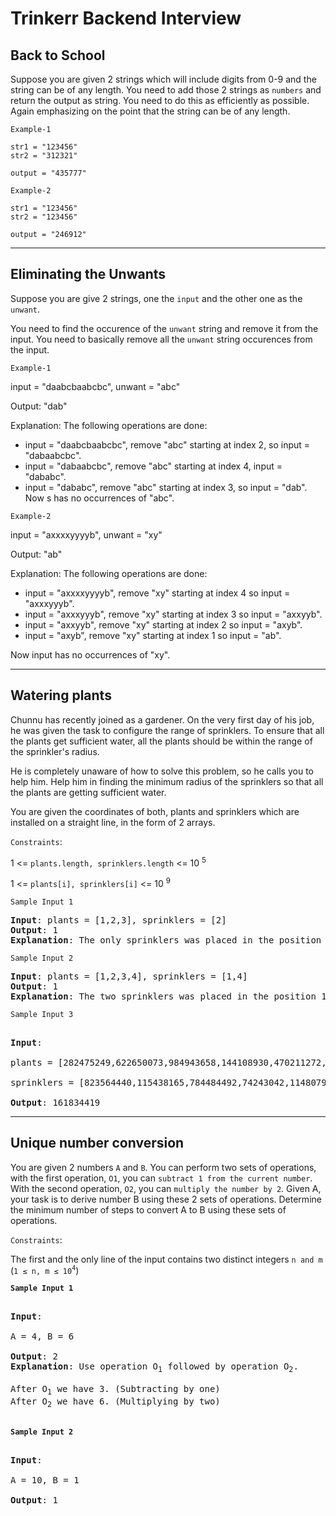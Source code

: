 # Trinkerr Backend Interview

## Back to School
Suppose you are given 2 strings which will include digits from 0-9 and the string can be of any length. You need to add those 2 strings as `numbers` and return the output as string. You need to do this as efficiently as possible. Again emphasizing on the point that the string can be of any length.

`Example-1`

```
str1 = "123456"
str2 = "312321"

output = "435777"
```

`Example-2`

```
str1 = "123456"
str2 = "123456"

output = "246912"
```
---

## Eliminating the Unwants
Suppose you are give 2 strings, one the `input` and the other one as the `unwant`. 

You need to find the occurence of the `unwant` string and remove it from the input. You need to basically remove all the `unwant` string occurences from the input.

`Example-1`

input = "daabcbaabcbc", unwant = "abc"

Output: "dab"

Explanation: The following operations are done:
- input = "daabcbaabcbc", remove "abc" starting at index 2, so input = "dabaabcbc".
- input = "dabaabcbc", remove "abc" starting at index 4, input  = "dababc".
- input = "dababc", remove "abc" starting at index 3, so input = "dab".
Now s has no occurrences of "abc".


`Example-2`

input = "axxxxyyyyb", unwant = "xy"

Output: "ab"

Explanation: The following operations are done:
- input = "axxxxyyyyb", remove "xy" starting at index 4 so input = "axxxyyyb".
- input = "axxxyyyb", remove "xy" starting at index 3 so input = "axxyyb".
- input = "axxyyb", remove "xy" starting at index 2 so input = "axyb".
- input = "axyb", remove "xy" starting at index 1 so input = "ab".

Now input has no occurrences of "xy".


---

## Watering plants

Chunnu has recently joined as a gardener. On the very first day of his job, he was given the task to configure the range of sprinklers. To ensure that all the plants get sufficient water, all the plants should be within the range of the sprinkler's radius. 

He is completely unaware of how to solve this problem, so he calls you to help him. Help him in finding the minimum radius of the sprinklers so that all the plants are getting sufficient water. 

You are given the coordinates of both, plants and sprinklers which are installed on a straight line, in the form of 2 arrays. 



`Constraints`: 

1 <= `plants.length, sprinklers.length` <=  10 <sup>5</sup> 

1 <= ```plants[i], sprinklers[i]``` <= 10 <sup>9</sup> 



`Sample Input 1`
<pre>
<b>Input</b>: plants = [1,2,3], sprinklers = [2]
<b>Output</b>: 1
<b>Explanation</b>: The only sprinklers was placed in the position 2, and if we use the radius 1 standard, then all the plants can be warmed.
</pre>


`Sample Input 2`

<pre>
<b>Input</b>: plants = [1,2,3,4], sprinklers = [1,4]
<b>Output</b>: 1
<b>Explanation</b>: The two sprinklers was placed in the position 1 and 4. We need to use radius 1 standard, then all the plants can be warmed.
</pre>


`Sample Input 3`
<pre>

<b>Input</b>: 

plants = [282475249,622650073,984943658,144108930,470211272,101027544,457850878,458777923],

sprinklers = [823564440,115438165,784484492,74243042,114807987,137522503,441282327,16531729,823378840,143542612]

<b>Output</b>: 161834419
</pre>


---
 ## Unique number conversion 

 You are given 2 numbers `A` and `B`. You can perform two sets of operations, with the first operation, `O1`, you can `subtract 1 from the current number`. With the second operation, `O2`, you can `multiply the number by 2`. Given A, your task is to derive number B using these 2 sets of operations. Determine the minimum number of steps to convert A to B using these sets of operations.


`Constraints`: 

The first and the only line of the input contains two distinct integers `n and m` (`1 ≤ n, m ≤ 10`<sup>`4`</sup>)


<b>`Sample Input 1`</b>
<pre>

<b>Input</b>: 

A = 4, B = 6

<b>Output</b>: 2
<b>Explanation</b>: Use operation O<sub>1</sub> followed by operation O<sub>2</sub>.

After O<sub>1</sub> we have 3. (Subtracting by one)
After O<sub>2</sub> we have 6. (Multiplying by two)

</pre>


<b>`Sample Input 2`</b>
<pre>

<b>Input</b>: 

A = 10, B = 1

<b>Output</b>: 1
</pre>



